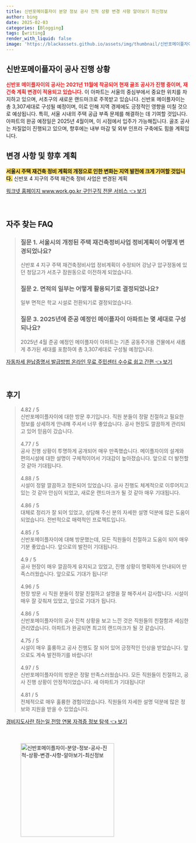 ```yaml
---
title: 신반포메이플자이 분양 정보 공사 진척 상황 변경 사항 알아보기 최신정보
author: bing
date: 2025-02-03
categories: [Blogging]
tags: [writing]
render_with_liquid: false
image: 'https://blackassets.github.io/assets/img/thumbnail/신반포메이플자이-분양-정보-공사-진척-상황-변경-사항-알아보기-최신정보.webp'
---
```



<h2 id='신반포메이플자이 공사 진행 상황'>신반포메이플자이 공사 진행 상황</h2>

<p><b><span style="color: #ee2323;">신반포 메이플자이의 공사는 2021년 11월에 착공되어 현재 골조 공사가 진행 중이며, 재건축 계획 변경이 적용되고 있습니다.</span></b> 이 아파트는 서울의 중심부에서 중요한 위치를 차지하고 있으며, 서초구의 새로운 랜드마크로 주목받고 있습니다. 신반포 메이플자이는 총 3,307세대로 구성될 예정이며, 이로 인해 지역 경제에도 긍정적인 영향을 미칠 것으로 예상됩니다. 특히, 서울 시내의 주택 공급 부족 문제를 해결하는 데 기여할 것입니다. 아파트의 완공 예정일은 2025년 4월이며, 이 시점에서 입주가 가능해집니다. 골조 공사는 차질없이 진행되고 있으며, 향후에는 내부 마감 및 외부 인프라 구축에도 힘쓸 계획입니다.</p>

<h2 id='변경 사항 및 향후 계획'>변경 사항 및 향후 계획</h2>

<p><p><b><span style="background-color: #ffe066;">서울시 주택 재건축 정비 계획의 개정으로 인한 변화는 지역 발전에 크게 기여할 것입니다.</span></b> 신반포 4 지구의 주택 재건축 정비 사업은 변경된 계획</p>
<p><a class="click-button" title="워크넷 홈페이지 www.work.go.kr 구인구직 전문 서비스" href="https://blackassets.github.io/posts/%EC%9B%8C%ED%81%AC%EB%84%B7-%ED%99%88%ED%8E%98%EC%9D%B4%EC%A7%80-www.work.go.kr-%EA%B5%AC%EC%9D%B8%EA%B5%AC%EC%A7%81-%EC%A0%84%EB%AC%B8-%EC%84%9C%EB%B9%84%EC%8A%A4/" rel="dofollow">워크넷 홈페이지 www.work.go.kr 구인구직 전문 서비스 👈 보기</a></p><br>
<h2 id='자주_찾는_FAQ'>자주 찾는 FAQ</h2>
<div itemscope="" itemtype="https://schema.org/FAQPage"> 
<blockquote> 
<div itemscope="" itemprop="mainEntity" itemtype="https://schema.org/Question"> 
<h3 itemprop="name">질문 1. 서울시의 개정된 주택 재건축정비사업 정비계획이 어떻게 변경되었나요?</h3> 
<div itemscope="" itemprop="acceptedAnswer" itemtype="https://schema.org/Answer"> 
<span itemprop="text"> 
<p>신반포 4 지구 주택 재건축정비사업 정비계획이 수정되어 강남구 압구정동에 있던 청담고가 서초구 잠원동으로 이전하게 되었습니다.</p> 
</span> 
</div> 
</div> 

<div itemscope="" itemprop="mainEntity" itemtype="https://schema.org/Question"> 
<h3 itemprop="name">질문 2. 면적의 일부는 어떻게 활용되기로 결정되었나요?</h3> 
<div itemscope="" itemprop="acceptedAnswer" itemtype="https://schema.org/Answer"> 
<span itemprop="text"> 
<p>일부 면적은 학교 시설로 전환되기로 결정되었습니다.</p> 
</span> 
</div> 
</div> 

<div itemscope="" itemprop="mainEntity" itemtype="https://schema.org/Question"> 
<h3 itemprop="name">질문 3. 2025년에 준공 예정인 메이플자이 아파트는 몇 세대로 구성되나요?</h3> 
<div itemscope="" itemprop="acceptedAnswer" itemtype="https://schema.org/Answer"> 
<span itemprop="text"> 
<p>2025년 4월 준공 예정인 메이플자이 아파트는 기존 공동주거용 건물에서 새롭게 추가된 세대를 포함하여 총 3,307세대로 구성될 예정입니다.</p> 
</span> 
</div> 
</div> 

</blockquote> 
</div>
<p><a class="click-button" title="자동차세 완납증명서 발급방법 온라인 무료 주민센터 수수료 쉽고 간편" href="https://blackassets.github.io/posts/%EC%9E%90%EB%8F%99%EC%B0%A8%EC%84%B8-%EC%99%84%EB%82%A9%EC%A6%9D%EB%AA%85%EC%84%9C-%EB%B0%9C%EA%B8%89%EB%B0%A9%EB%B2%95-%EC%98%A8%EB%9D%BC%EC%9D%B8-%EB%AC%B4%EB%A3%8C-%EC%A3%BC%EB%AF%BC%EC%84%BC%ED%84%B0-%EC%88%98%EC%88%98%EB%A3%8C-%EC%89%BD%EA%B3%A0-%EA%B0%84%ED%8E%B8/" rel="dofollow">자동차세 완납증명서 발급방법 온라인 무료 주민센터 수수료 쉽고 간편 👈 보기</a></p><br>
<h2 id='후기'>후기</h2>
<div itemscope itemtype="https://schema.org/Product">
  <blockquote>
  <div itemprop="review" itemscope itemtype="https://schema.org/Review">
      <div itemprop="reviewRating" itemscope itemtype="https://schema.org/Rating"> <span itemprop="ratingValue">4.82</span> / <span itemprop="bestRating">5</span> </div>
      <span itemprop="reviewBody">신반포메이플자이에 대한 방문 후기입니다. 직원 분들이 정말 친절하고 필요한 정보를 상세하게 안내해 주셔서 너무 좋았습니다. 공사 현장도 깔끔하게 관리되고 있어 믿음이 갔습니다.</span>
  </div>
  <br>
  <div itemprop="review" itemscope itemtype="https://schema.org/Review">
      <div itemprop="reviewRating" itemscope itemtype="https://schema.org/Rating"> <span itemprop="ratingValue">4.77</span> / <span itemprop="bestRating">5</span> </div>
      <span itemprop="reviewBody">공사 진행 상황이 투명하게 공개되어 매우 만족했습니다. 메이플자이의 설계와 편의시설에 대한 설명이 구체적이어서 기대감이 높아졌습니다. 앞으로 더 발전할 것 같아 기대됩니다.</span>
  </div>
  <br>
  <div itemprop="review" itemscope itemtype="https://schema.org/Review">
      <div itemprop="reviewRating" itemscope itemtype="https://schema.org/Rating"> <span itemprop="ratingValue">4.88</span> / <span itemprop="bestRating">5</span> </div>
      <span itemprop="reviewBody">시설이 정말 깔끔하고 정돈되어 있었습니다. 공사 진행도 체계적으로 이루어지고 있는 것 같아 안심이 되었고, 새로운 랜드마크가 될 것 같아 매우 기대됩니다.</span>
  </div>
  <br>
  <div itemprop="review" itemscope itemtype="https://schema.org/Review">
      <div itemprop="reviewRating" itemscope itemtype="https://schema.org/Rating"> <span itemprop="ratingValue">4.86</span> / <span itemprop="bestRating">5</span> </div>
      <span itemprop="reviewBody">대체로 정리가 잘 되어 있었고, 상담해 주신 분의 자세한 설명 덕분에 많은 도움이 되었습니다. 전반적으로 매력적인 프로젝트입니다.</span>
  </div>
  <br>
  <div itemprop="review" itemscope itemtype="https://schema.org/Review">
      <div itemprop="reviewRating" itemscope itemtype="https://schema.org/Rating"> <span itemprop="ratingValue">4.85</span> / <span itemprop="bestRating">5</span> </div>
      <span itemprop="reviewBody">신반포메이플자이에 대해 방문했는데, 모든 직원들이 친절하고 도움이 되어 매우 기분 좋았습니다. 앞으로의 발전이 기대됩니다.</span>
  </div>
  <br>
  <div itemprop="review" itemscope itemtype="https://schema.org/Review">
      <div itemprop="reviewRating" itemscope itemtype="https://schema.org/Rating"> <span itemprop="ratingValue">4.9</span> / <span itemprop="bestRating">5</span> </div>
      <span itemprop="reviewBody">공사 현장이 매우 깔끔하게 유지되고 있었고, 진행 상황이 명확하게 안내되어 만족스러웠습니다. 앞으로도 기대가 됩니다!</span>
  </div>
  <br>
  <div itemprop="review" itemscope itemtype="https://schema.org/Review">
      <div itemprop="reviewRating" itemscope itemtype="https://schema.org/Rating"> <span itemprop="ratingValue">4.96</span> / <span itemprop="bestRating">5</span> </div>
      <span itemprop="reviewBody">현장 방문 시 직원 분들이 정말 친절하고 설명을 잘 해주셔서 감사합니다. 시설이 매우 잘 갖춰져 있었고, 앞으로 기대가 됩니다.</span>
  </div>
  <br>
  <div itemprop="review" itemscope itemtype="https://schema.org/Review">
      <div itemprop="reviewRating" itemscope itemtype="https://schema.org/Rating"> <span itemprop="ratingValue">4.86</span> / <span itemprop="bestRating">5</span> </div>
      <span itemprop="reviewBody">신반포메이플자이의 공사 진척 상황을 보고 느낀 것은 직원들의 친절함과 세심한 관리였습니다. 아파트가 완공되면 최고의 랜드마크가 될 것 같습니다.</span>
  </div>
  <br>
  <div itemprop="review" itemscope itemtype="https://schema.org/Review">
      <div itemprop="reviewRating" itemscope itemtype="https://schema.org/Rating"> <span itemprop="ratingValue">4.75</span> / <span itemprop="bestRating">5</span> </div>
      <span itemprop="reviewBody">시설이 매우 훌륭하고 공사 진행도 잘 되어 있어 긍정적인 인상을 받았습니다. 앞으로도 계속 발전하기를 바랍니다!</span>
  </div>
  <br>
  <div itemprop="review" itemscope itemtype="https://schema.org/Review">
      <div itemprop="reviewRating" itemscope itemtype="https://schema.org/Rating"> <span itemprop="ratingValue">4.97</span> / <span itemprop="bestRating">5</span> </div>
      <span itemprop="reviewBody">신반포메이플자이의 방문은 정말 만족스러웠습니다. 모든 직원들이 친절하고, 공사 진행 상황이 안정적이었습니다. 새 아파트가 기대됩니다!</span>
  </div>
  <br>
  <div itemprop="review" itemscope itemtype="https://schema.org/Review">
      <div itemprop="reviewRating" itemscope itemtype="https://schema.org/Rating"> <span itemprop="ratingValue">4.81</span> / <span itemprop="bestRating">5</span> </div>
      <span itemprop="reviewBody">전체적으로 매우 훌륭한 경험이었습니다. 직원들의 자세한 설명 덕분에 많은 정보와 지원을 받을 수 있었습니다.</span>
  </div>
  </blockquote>
</div>
<p><a class="click-button" title="경비지도사란 하는일 전망 연봉 자격증 정보 탐색" href="https://blackassets.github.io/posts/%EA%B2%BD%EB%B9%84%EC%A7%80%EB%8F%84%EC%82%AC%EB%9E%80-%ED%95%98%EB%8A%94%EC%9D%BC-%EC%A0%84%EB%A7%9D-%EC%97%B0%EB%B4%89-%EC%9E%90%EA%B2%A9%EC%A6%9D-%EC%A0%95%EB%B3%B4-%ED%83%90%EC%83%89/" rel="dofollow">경비지도사란 하는일 전망 연봉 자격증 정보 탐색 👈 보기</a></p><br>
<figure class="image"><img src="https://blackassets.github.io/assets/img/thumbnail/신반포메이플자이-분양-정보-공사-진척-상황-변경-사항-알아보기-최신정보.webp" alt="신반포메이플자이-분양-정보-공사-진척-상황-변경-사항-알아보기-최신정보" width="256" height="256"></figure>